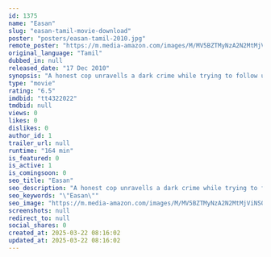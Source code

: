 ```yaml
---
id: 1375
name: "Easan"
slug: "easan-tamil-movie-download"
poster: "posters/easan-tamil-2010.jpg"
remote_poster: "https://m.media-amazon.com/images/M/MV5BZTMyNzA2N2MtMjViNS00ZDZhLWFlOGQtMDY3ZGQ3YzEyMTY0XkEyXkFqcGdeQXVyMTEzNzg0Mjkx._V1_SX300.jpg"
original_language: "Tamil"
dubbed_in: null
released_date: "17 Dec 2010"
synopsis: "A honest cop unravells a dark crime while trying to follow up on a kidnap case."
type: "movie"
rating: "6.5"
imdbid: "tt4322022"
tmdbid: null
views: 0
likes: 0
dislikes: 0
author_id: 1
trailer_url: null
runtime: "164 min"
is_featured: 0
is_active: 1
is_comingsoon: 0
seo_title: "Easan"
seo_description: "A honest cop unravells a dark crime while trying to follow up on a kidnap case."
seo_keywords: "\"Easan\""
seo_image: "https://m.media-amazon.com/images/M/MV5BZTMyNzA2N2MtMjViNS00ZDZhLWFlOGQtMDY3ZGQ3YzEyMTY0XkEyXkFqcGdeQXVyMTEzNzg0Mjkx._V1_SX300.jpg"
screenshots: null
redirect_to: null
social_shares: 0
created_at: 2025-03-22 08:16:02
updated_at: 2025-03-22 08:16:02
---
```


